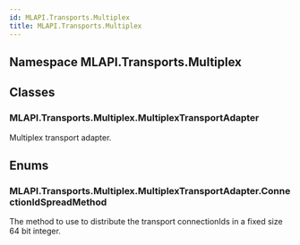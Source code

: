 ```yaml
---  
id: MLAPI.Transports.Multiplex  
title: MLAPI.Transports.Multiplex
---
```


## Namespace MLAPI.Transports.Multiplex

<div class="markdown level0 summary">

</div>

<div class="markdown level0 conceptual">

</div>

<div class="markdown level0 remarks">

</div>

## Classes

### MLAPI.Transports.Multiplex.MultiplexTransportAdapter

<div class="section">

Multiplex transport adapter.

</div>

## Enums

### MLAPI.Transports.Multiplex.MultiplexTransportAdapter.ConnectionIdSpreadMethod

<div class="section">

The method to use to distribute the transport connectionIds in a fixed
size 64 bit integer.

</div>
